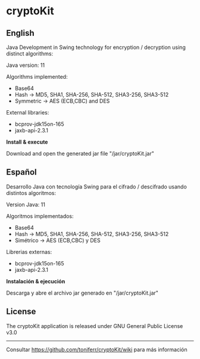 # cryptoKit 

## English

Java Development in Swing technology for encryption / decryption using distinct algorithms:

Java version: 11

Algorithms implemented:

- Base64
- Hash -> MD5, SHA1, SHA-256, SHA-512, SHA3-256, SHA3-512
- Symmetric -> AES (ECB,CBC) and DES

External libraries: 
- bcprov-jdk15on-165
- jaxb-api-2.3.1

**Install & execute**

Download and open the generated jar file "/jar/cryptoKit.jar"

## Español

Desarrollo Java con tecnología Swing para el cifrado / descifrado usando distintos algoritmos:

Version Java: 11

Algoritmos implementados:

- Base64
- Hash -> MD5, SHA1, SHA-256, SHA-512, SHA3-256, SHA3-512
- Simétrico -> AES (ECB,CBC) y DES

Librerias externas: 
- bcprov-jdk15on-165
- jaxb-api-2.3.1

**Instalación & ejecución**

Descarga y abre el archivo jar generado en "/jar/cryptoKit.jar"

## License
The cryptoKit application is released under GNU General Public License v3.0

--------------------------------------------------------------------------------------------------------------

Consultar https://github.com/toniferr/cryptoKit/wiki para más información
